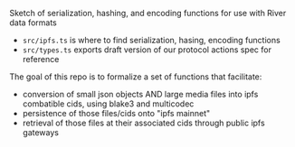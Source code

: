 Sketch of serialization, hashing, and encoding functions for use with River data formats

- `src/ipfs.ts` is where to find serialization, hasing, encoding functions
- `src/types.ts` exports draft version of our protocol actions spec for reference

The goal of this repo is to formalize a set of functions that facilitate:
- conversion of small json objects AND large media files into ipfs combatible cids, using blake3 and multicodec
- persistence of those files/cids onto "ipfs mainnet"
- retrieval of those files at their associated cids through public ipfs gateways

